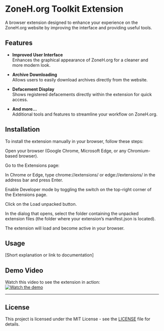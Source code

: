 # ZoneH.org Toolkit Extension

A browser extension designed to enhance your experience on the ZoneH.org website by improving the interface and providing useful tools.

## Features

- **Improved User Interface**  
  Enhances the graphical appearance of ZoneH.org for a cleaner and more modern look.

- **Archive Downloading**  
  Allows users to easily download archives directly from the website.

- **Defacement Display**  
  Shows registered defacements directly within the extension for quick access.

- **And more...**  
  Additional tools and features to streamline your workflow on ZoneH.org.

## Installation


To install the extension manually in your browser, follow these steps:

Open your browser (Google Chrome, Microsoft Edge, or any Chromium-based browser).

Go to the Extensions page:

In Chrome or Edge, type chrome://extensions/ or edge://extensions/ in the address bar and press Enter.

Enable Developer mode by toggling the switch on the top-right corner of the Extensions page.

Click on the Load unpacked button.

In the dialog that opens, select the folder containing the unpacked extension files (the folder where your extension’s manifest.json is located).

The extension will load and become active in your browser.

## Usage

[Short explanation or link to documentation]

## Demo Video

Watch this video to see the extension in action:  
[![Watch the demo](https://img.youtube.com/vi/D8ohDXuG5iE/0.jpg)](https://youtu.be/D8ohDXuG5iE)


---

## License

This project is licensed under the MIT License - see the [LICENSE](LICENSE) file for details.

